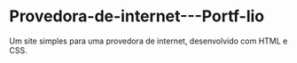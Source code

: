 # Provedora-de-internet---Portf-lio
Um site simples para uma provedora de internet, desenvolvido com HTML e CSS.

